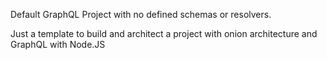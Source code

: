 Default GraphQL Project with no defined schemas or resolvers.

Just a template to build and architect a project with onion architecture and GraphQL with Node.JS